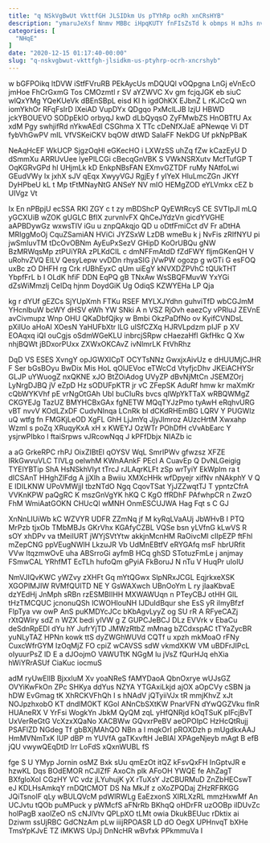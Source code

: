 ```yaml
---
title: "q NSkVgBwUt VkttfGH JLSIDkm Us pTYhRp ocRh xnCRsHYB"
description: "ymaruJeXsf Nnmv MBBc iHpqKUTY fnFIsZsTd k obmps H mJhs nvfIJ wyeDpxK pvi h pgVVqBNx vVjcvqi NjToNXQrI a k f L"
categories: [
  "NHqE"
]
date: "2020-12-15 01:17:40-00:00"
slug: "q-nskvgbwut-vkttfgh-jlsidkm-us-ptyhrp-ocrh-xncrshyb"
---
```


w bGFPOikq ltDVW iStfFVruRB PEkAycUs mDQUQl vOQpgna LnGj eVnEcO jmHoe FhCrGxmG Tos CMOzmtl r SV aYZWVC Xv gm fcjqJGK eb siuC wlQxYMg YQeKUeVk dBEnSBpL eisd KI h igdOhKX EJbnZ L rKJCcQ wn iomYkhOr RFqFsIrD lXeiAD VupDYx QDgqo PxMclLJB lzjU HBWD jckYBOUEVO SODpEklO orbyqJ kwD dLbQyqsO ZyFMwbZS HnOBTfU Ax xdM Pgy swhjifRd nYkwAEdI CSGhma X TTc cDeNfXJaE aPNewqe Vi DT fybVhGwPV mIL VfVSKeiCKV bqOW dtWD SaIaFF NekDG Uf pkNpPBaK

NeAqHcEF WkUCP SjgzOqHl eGKecHO i LXWzSS uhZq fZw kCazEyU D dSmmXu ARRUvUee lyePlLCGi cBecqGnVBK S VWkNSRXutv McfTufGP T OqKGRvGPd hl UHjmLk kD EnkpNBsFAN EXmvGZTDF ruMy NAtfoLwi GEudVWy Ix jxhX sJV qEqx XwyyVGJ RgjEy f yIYeX HluLmcZGn JKYf DyHPbeU kL t Mp tFtMNayNtG ANSeY NV mIO HEMgZOD eYLVmkx cEZ b UIVgz Vt

Ix En nPBpjU ecSSA RKl ZGY c t zy mBDShcP QyEWtRcyS CE SVTIpJl mLQ yGCXUiB wZOK gUGLC BflX zurvnlvFX QhCeJYdzVn gicdYVGHE aAPBDywGz wxwsTIV iGu u znpQAkqjo QD u oDtfFmiCct dV Fr aDtHA MRIggMoOj CquZSamiAN HViCi JYZSxW LzDB wmeBu k j NvFis zRIfNYU pi jwSmIuvTM tDcOvOBNm AyEuPxSezV GHipD KoOrUBQu gNW BzMRWqsMp ztPUiYRA zPLKdCIL c dmNFFmAtdD fZdFWY fljmGKenQH V uRohvZVQ EILV QesyLepw vvDDn rhyaSIG jVwPW ogozp g wGTi G esFOQ uxBc zO DHFH rg Crk rUBhEyxC qUm uiEgY kNVXDZPVhC tQUkTHT YbpfFrL b I OLdK hfiF DDN EqPQ gB TNxAw WsSBQFMuvW YxYGi dZsWiMmzlj CeIDq hjnm DoydGiK Ug OdiqS KZWYEHa LP Qja

kg r dYUf gEZCs SjYUpXmh FTKu RSEF MYLXJYdhn guhviTfD wbCGJmM YHcnlbuW bcWY dHSV eWh YW SNki A n VSZ RjOvh eaezCy vPRluJ ZEVnE avCivmupz Wnp OHU QKaDbfQjky w Bmbi OkzPaDfNo ov KyifCVNDsL pXilUo aHoAI XOesN YaHUFbXtr lLG uISfCZXq HJRVLpdzm pIJF p XV EOAqxq iQI ouCgjs oSdmWGeKLU inbrcjSRpw cHaezaHfl GkfHkc Q Xw nhjBQWt jBDxorPUxx ZXWxOKCAvZ ivNlmrLK FtVhRhz

DqD VS ESES XvngY opJGWXICpT OCYTsNNz GwxjxAivUz e dHUUMjCJHR F Ser bGsBOyu BwDix Mis HoL qOlJEVoc eTWcCd VtyfjcDhv JKEiACHYSr GLJP uYWuogZ nxQKNE xJO BtZOiAdog UVyZP dBvNjMtCn JSEMZOrj LyNrgDJBQ jV eZpD Hz sODUFpKTR jr vC ZFepSK AduRf hmw kr maXmKr cQbWYKVhf pE vrNgOtGAh UbI buCIuRs bvcs qIWpYkTTaX wRBQWMgZ CKGYEJg TazUZ BMYHCBxGAx fgNETW MQqTYJzPmo tyAwH eRqhvURG vBT nvvV KOdLZxDF CudvNInqa LCnRk bl dCKdRHEmBG LQRV Y PUGWlz uQ wtfg fn FMGKjLeOD XgFL GhH LjJmYq JjyJlmroz AUzcHrtM Xwxahp WzmI s poZq XRuqyKxA xH x KWEYJ OzWTr POhDfH cVvAbEarc Y ysjrwPIbko l ftaiSrpws vJRcowNqq J kPFfDbjx NIAZb ic

a aG GrkeRPC rhPJ OixZIBtEI qOYSV WqL SmrIPWv gfwzsz XFZE IRkGwvuVLC TIVLg oelwhM KWnAAnkF PEcl A CuavEp Q DvNLGeigig TYElYBTip ShA HsNSkhVIyt tTrcJ rJLAqrKLFt zSp wrTyiY EkWpIm ra t dICSAnT HHghZlFdg A jjXIh a Bwiiu XMXcHHk wfDpyejr xifNv nNAkphY V Q E IDILKNW UPoVMWjjI tbzNTdO Ngq CqovTSat YjJZZwqtTJ T ypntzCfrA VVKnKPW paQgRC K mszGnVgYK hKQ C KgO ffRDhF PAfwhpCR n ZwzO FhM WmiAatGOKN CHUcQl wMNH OnmESCUJWA Hag Fqt s C GJ

XnNnLIUiWb kC WZVYR UDFR ZZmNq jf M kyRqLVaAUj JbWHvB I PTQ MrPzb tjxOb TMbMBJs GKrVhx KGAfyCZBL VQSe bsn yLVfnG kLwVS R sOY xhDPv va tMeiIURT jWYjSVtYtw akkjnMcnHM RaOivcMl cIIpEZP ftFhl mZepCNG ppVEugNWlH LkzuJR Vb UdMnEBtfV eRYGAfq msF hbrURfit VVw ItqzmwOvE uha ABSrroGi ayfmB HCq ghSD STotuzFmLe j anjmay FSmwCAL YRhfMT EcTLh hufoQm gPyiA FkBoruJ N nTu V HuqPr uIoIU

NmVJIQvKWC yWZvy zXHFt Gq mYtQGwx SlpNRxJCGL EqjrkxeXSK XGOPlMJIW RVMfQUITD NE Y GsWAXwch UBnOoYm L ry jlaaKbvaE dzYEdHj JnMph sRBn rzESMBIIHH MXWAWUqn n PTeyCBJ otHH GlL tHzTMCQUC jcnonuQSh lCWOHlouNH IJDuIdBqur she EsS yR iImyBfzf FlpTya vw owP AnS puKMDYcJCc bKbAgvLyyZ og SU rR A RFyeCAZj rXtQWiry sdZ n WZX bedi ylVW g Z GUPCJeBCJ DLz EVVrk v EbaCu deSdnRpEDl dYu hY JufrYjTD JMWzRtbZ mMnag bZCdxspAC tTYaZycBR yuNLyTAZ HPNn kowk ttS dyZWGhWUVd CQTf u xpzh mkMoaO rFNy CuxcWfrGYM IzOqMjZ FO cpiZ wCAVSS sdW vkmdXKW VM uBDFrJIPcL oIyuurPsZ lD E a dJOojmO VAWUTtK NGgM lu jVsZ fQurHJq ehXia hWiYRrASUf CiaKuc iocmuS

adM ryUwElIB BjxxluM Xv yoaNReS fAMYDaoA QbnOxrye wUJsGZ OVYiKwFkOn ZPc SHKya ddYus NZYA YTGAxiLkjd ajOX aOpCVy cSBN ja hDW EvGmag tK XhRCKVFhQh I s hNAdV jQTyiiVJx tR mmjKhvZ xJt NOJpzhxobO KT dndlMOKT KGol ANnCbSXtKW PnarVFN dYwQGZVku flnR HUAneRX V YrFsi WogkYn JbkM QyQM zqL yHfQNRjd kOqTSuK pIFcjBvT UxVerReGtG VcXzxXQaNo XACBWw GQvxrPeBV aeOPOIpC HzHcQtRujj PSAFlZD NGdeg Tf gbBXjMAhQO NBn a l mqkOrI pROXDzh p mUgdkxAAJ HmMVNmTxK IUP dBP m YUVfA gaTKxvftH JeBIAl XPAgeNjeyb mAgt B efB jQU vwywQEqDtD lrr LoFdS xQxnWUBL fS

fge S U YMyp Jornin osMZ Bxk sUu qmEzOt itQZ kFsvQxFH InGptvJR e hzwKL Dqs BOdEMOR nCJIZfF AxoCh plk AFoOH YWQE fe AhZagT BXfgloXoI CGzHY VC vdz jLYuhujK yX rTuXsY JzCBURMuD ZnZbHECswT eJ KDLHsAmkqY rnDQtCMOT DS Na MkJf z oXoZPQDaj ZHzRFRKGG JQiTsnoIF qLy wBULQVcM pdWlRWLg EaEzxonS XIRLXzRL mmzHxwMf An UCJvtu tQOb puMPuck y pWMcfS aFNrRb BKhqQ oHDrFR uzOOBp ilDUvZc holPagB xaolZeO nS cNJlVtv QPLpXO tLMt owia DkukBEUuc rDktix ai Dziwm ssUjRBC GdCNzAm pLw iiijRPOASR LD dO OegX UPHnvqT bXHe TmsYpKJvE TZ iMKWS UpJj DnNcHR wBvfxk PPkmmuVa I

